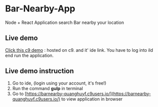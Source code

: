 # Bar-Nearby-App
Node + React Application search Bar nearby your location

## Live demo
[Click this c9 demo](https://ide.c9.io/quanghuyf/barnearby) : hosted on c9. and it' ide link. You have to log into ild end run the application.

## Live demo instruction
1. Go to ide, (login using your account, it's free!)
2. Run the command __gulp__ in terminal
3. Go to [https://barnearby-quanghuyf.c9users.io/](https://barnearby-quanghuyf.c9users.io/) to view application in browser
